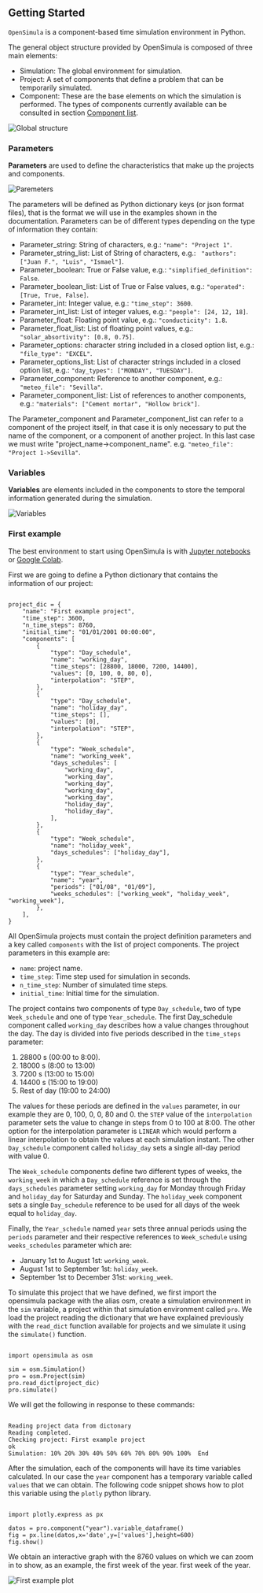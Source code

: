 ## Getting Started

`OpenSimula` is a component-based time simulation environment in Python. 

The general object structure provided by OpenSimula is composed of three main elements:

- Simulation: The global environment for simulation.
- Project: A set of components that define a problem that can be temporarily simulated.
- Component: These are the base elements on which the simulation is performed. The types of components currently available can be consulted in section [Component list](component_list.md).

![Global structure](img/global_structure.png)

### Parameters

**Parameters** are used to define the characteristics that make up the projects and components. 

![Paremeters](img/parameters.png)


The parameters will be defined as Python dictionary keys (or json format files), that is the format we will use in the examples shown in the documentation. Parameters can be of different types depending on the type of information they contain:

- Parameter_string: String of characters, e.g.: `"name": "Project 1"`.
- Parameter_string_list: List of String of characters, e.g.: ` "authors": ["Juan F.", "Luis", "Ismael"]`.
- Parameter_boolean: True or False value, e.g.: `"simplified_definition": False`.
- Parameter_boolean_list: List of True or False values, e.g.: `"operated": [True, True, False]`.
- Parameter_int: Integer value, e.g.: `"time_step": 3600`.
- Parameter_int_list: List of integer values, e.g.: `"people": [24, 12, 18]`.
- Parameter_float: Floating point value, e.g.: `"conducticity": 1.8`.
- Parameter_float_list: List of floating point values, e.g.: `"solar_absortivity": [0.8, 0.75]`.
- Parameter_options: character string included in a closed option list, e.g.: `"file_type": "EXCEL"`.
- Parameter_options_list: List of character strings included in a closed option list, e.g.: `"day_types": ["MONDAY", "TUESDAY"]`.
- Parameter_component: Reference to another component, e.g.: `"meteo_file": "Sevilla"`.
- Parameter_component_list: List of references to another components, e.g.: `"materials": ["Cement mortar", "Hollow brick"]`.

The Parameter_component and Parameter_component_list can refer to a component of the project itself, in that case it is only necessary to put the name of the component, or a component of another project. In this last case we must write "project_name->component_name". e.g. `"meteo_file": "Project 1->Sevilla"`.


### Variables

**Variables** are elements included in the components to store the temporal 
information generated during the simulation.

![Variables](img/variables.png)

### First example

The best environment to start using OpenSimula is with [Jupyter notebooks](https://jupyter.org/) or [Google Colab](https://colab.research.google.com/).

First we are going to define a Python dictionary that contains the information of our project:

<pre><code class="python">
project_dic = {
    "name": "First example project",
    "time_step": 3600,
    "n_time_steps": 8760,
    "initial_time": "01/01/2001 00:00:00",
    "components": [
        {
            "type": "Day_schedule",
            "name": "working_day",
            "time_steps": [28800, 18000, 7200, 14400],
            "values": [0, 100, 0, 80, 0],
            "interpolation": "STEP",
        },
        {
            "type": "Day_schedule",
            "name": "holiday_day",
            "time_steps": [],
            "values": [0],
            "interpolation": "STEP",
        },
        {
            "type": "Week_schedule",
            "name": "working_week",
            "days_schedules": [
                "working_day",
                "working_day",
                "working_day",
                "working_day",
                "working_day",
                "holiday_day",
                "holiday_day",
            ],
        },
        {
            "type": "Week_schedule",
            "name": "holiday_week",
            "days_schedules": ["holiday_day"],
        },
        {
            "type": "Year_schedule",
            "name": "year",
            "periods": ["01/08", "01/09"],
            "weeks_schedules": ["working_week", "holiday_week", "working_week"],
        },
    ],
}
</code></pre>

All OpenSimula projects must contain the project definition parameters and a key called `components` with the list of project components. The project parameters in this example are:

- `name`: project name.
- `time_step`: Time step used for simulation in seconds.
- `n_time_step`: Number of simulated time steps.
- `initial_time`: Initial time for the simulation.

The project contains two components of type `Day_schedule`, two of type `Week_schedule` and one of type `Year_schedule`. The first Day_schedule component called `working_day` describes how a value changes throughout the day. The day is divided into five periods described in the `time_steps` parameter: 

1. 28800 s (00:00 to 8:00). 
2. 18000 s (8:00 to 13:00)
3. 7200 s (13:00 to 15:00)
4. 14400 s (15:00 to 19:00)
5. Rest of day (19:00 to 24:00)

The values for these periods are defined in the `values` parameter, in our example they are 0, 100, 0, 0, 80 and 0. the `STEP` value of the `interpolation` parameter sets the value to change in steps from 0 to 100 at 8:00. The other option for the interpolation parameter is `LINEAR` which would perform a linear interpolation to obtain the values at each simulation instant. The other `Day_schedule` component called `holiday_day` sets a single all-day period with value 0. 

The `Week_schedule` components define two different types of weeks, the `working_week` in which a `Day_schedule` reference is set through the `days_schedules` parameter setting `working_day` for Monday through Friday and `holiday_day` for Saturday and Sunday. The `holiday_week` component sets a single `Day_schedule` reference to be used for all days of the week equal to `holiday_day`.

Finally, the `Year_schedule` named `year` sets three annual periods using the `periods` parameter and their respective references to `Week_schedule` using `weeks_schedules` parameter which are:

- January 1st to August 1st: `working_week`.
- August 1st to September 1st: `holiday_week`.
- September 1st to December 31st: `working_week`.

To simulate this project that we have defined, we first import the opensimula package with the alias osm, create a simulation environment in the `sim` variable, a project within that simulation environment called `pro`. We load the project reading the dictionary that we have explained previously with the `read_dict` function available for projects and we simulate it using the `simulate()` function. 

<pre><code class="python">
import opensimula as osm

sim = osm.Simulation()
pro = osm.Project(sim)
pro.read_dict(project_dic)
pro.simulate()
</code></pre>

We will get the following in response to these commands: 

<pre><code class="shell">
Reading project data from dictonary
Reading completed.
Checking project: First example project
ok
Simulation: 10% 20% 30% 40% 50% 60% 70% 80% 90% 100%  End
</code></pre>

After the simulation, each of the components will have its time variables calculated. In our case the `year` component has a temporary variable called `values` that we can obtain. The following code snippet shows how to plot this variable using the `plotly` python library.

<pre><code class="python">
import plotly.express as px

datos = pro.component("year").variable_dataframe()
fig = px.line(datos,x='date',y=['values'],height=600)
fig.show()
</code></pre>

We obtain an interactive graph with the 8760 values on which we can zoom in to show, as an example, the first week of the year.
first week of the year.

![First example plot](img/schedule_plot.png)




















